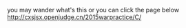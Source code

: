 you may wander what's this or you can click the page below
http://cxsjsx.openjudge.cn/2015warpractice/C/
